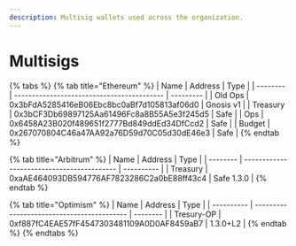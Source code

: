 ```yaml
---
description: Multisig wallets used across the organization.
---
```


# Multisigs

{% tabs %}
{% tab title="Ethereum" %}
| Name     | Address                                    | Type      |
| -------- | ------------------------------------------ | --------- |
| Old Ops  | 0x3bFdA5285416eB06Ebc8bc0aBf7d105813af06d0 | Gnosis v1 |
| Treasury | 0x3bCF3Db69897125Aa61496Fc8a8B55A5e3f245d5 | Safe      |
| Ops      | 0x6458A23B020f489651f2777Bd849ddEd34DfCcd2 | Safe      |
| Budget   | 0x267070804C46a47AA92a76D59d70C05d30dE46e3 | Safe      |
{% endtab %}

{% tab title="Arbitrum" %}
| Name     | Address                                    | Type       |
| -------- | ------------------------------------------ | ---------- |
| Treasury | 0xaAE464093DB594776AF7823286C2a0bE88ff43c4 | Safe 1.3.0 |
{% endtab %}

{% tab title="Optimism" %}
| Name       | Address                                    | Type     |
| ---------- | ------------------------------------------ | -------- |
| Tresury-OP | 0xf887fC4EAE57fF4547303481109A0D0AF8459aB7 | 1.3.0+L2 |
{% endtab %}
{% endtabs %}
